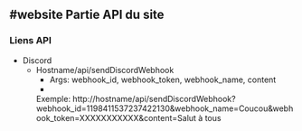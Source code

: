 #website Partie API du site
---------------------------

### Liens API

* Discord
    * Hostname/api/sendDiscordWebhook
        * Args: webhook_id, webhook_token, webhook_name, content
        *
        Exemple: http://hostname/api/sendDiscordWebhook?webhook\_id=1198411537237422130&webhook\_name=Coucou&webhook\_token=XXXXXXXXXXX&content=Salut
        à tous
